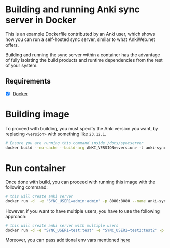# Building and running Anki sync server in Docker

This is an example Dockerfile contributed by an Anki user, which shows how you can run a self-hosted sync server,
similar to what AnkiWeb.net offers.

Building and running the sync server within a container has the advantage of fully isolating
the build products and runtime dependencies from the rest of your system.

## Requirements

- [x] [Docker](https://docs.docker.com/get-started/)

# Building image

To proceed with building, you must specify the Anki version you want, by replacing `<version>` with something like `23.12.1`.

```bash
# Ensure you are running this command inside /docs/syncserver
docker build --no-cache --build-arg ANKI_VERSION=<version> -t anki-sync-server .
```

# Run container

Once done with build, you can proceed with running this image with the following command:

```bash
# this will create anki server
docker run -d  -e "SYNC_USER1=admin:admin" -p 8080:8080 --name anki-sync-server anki-sync-server
```

However, if you want to have multiple users, you have to use the following approach:

```bash
# this will create anki server with multiple users
docker run -d -e "SYNC_USER1=test:test" -e "SYNC_USER2=test2:test2" -p 8080:8080 --name anki-sync-server anki-sync-server
```

Moreover, you can pass additional env vars mentioned [here](https://docs.ankiweb.net/sync-server.html)
